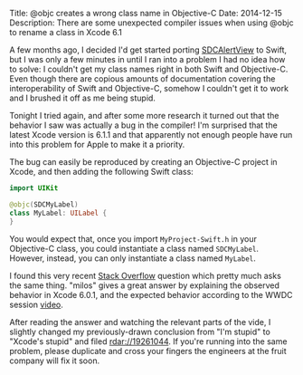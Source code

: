 Title: @objc creates a wrong class name in Objective-C
Date: 2014-12-15
Description: There are some unexpected compiler issues when using @objc to rename a class in Xcode 6.1


A few months ago, I decided I'd get started porting [SDCAlertView](http://github.com/sberrevoets/SDCAlertView) to Swift, but I was only a few minutes in until I ran into a problem I had no idea how to solve: I couldn't get my class names right in both Swift and Objective-C. Even though there are copious amounts of documentation covering the interoperability of Swift and Objective-C, somehow I couldn't get it to work and I brushed it off as me being stupid.

Tonight I tried again, and after some more research it turned out that the behavior I saw was actually a bug in the compiler! I'm surprised that the latest Xcode version is 6.1.1 and that apparently not enough people have run into this problem for Apple to make it a priority.

The bug can easily be reproduced by creating an Objective-C project in Xcode, and then adding the following Swift class:

```swift
import UIKit

@objc(SDCMyLabel)
class MyLabel: UILabel {
}
```

You would expect that, once you import `MyProject-Swift.h` in your Objective-C class, you could instantiate a class named `SDCMyLabel`. However, instead, you can only instantiate a class named `MyLabel`.

I found this very recent [Stack Overflow](http://stackoverflow.com/questions/26132823/name-of-swift-class-when-exposed-to-objective-c-code-does-not-respect-the-objc) question which pretty much asks the same thing. "milos" gives a great answer by explaining the observed behavior in Xcode 6.0.1, and the expected behavior according to the WWDC session [video](https://developer.apple.com/videos/wwdc/2014/).

After reading the answer and watching the relevant parts of the vide, I slightly changed my previously-drawn conclusion from "I'm stupid" to "Xcode's stupid" and filed [rdar://19261044](rdar://19261044). If you're running into the same problem, please duplicate and cross your fingers the engineers at the fruit company will fix it soon.
